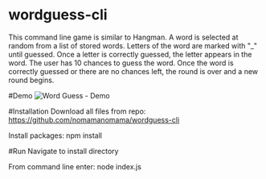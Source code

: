 # wordguess-cli
This command line game is similar to Hangman. A word is selected at random from a list of stored words. Letters of the word are marked with "_" until guessed. Once a letter is correctly guessed, the letter appears in the word. The user has 10 chances to guess the word. Once the word is correctly guessed or there are no chances left, the round is over and a new round begins.

#Demo
![Word Guess - Demo](https://nomamanomama.github.io/wordguess-cli/demo/wordguess.gif)

#Installation
Download all files from repo: https://github.com/nomamanomama/wordguess-cli

Install packages: npm install

#Run
Navigate to install directory

From command line enter: node index.js



